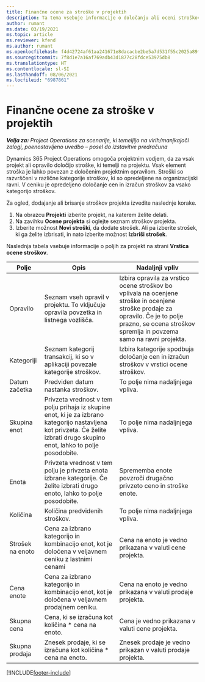 ```yaml
---
title: Finančne ocene za stroške v projektih
description: Ta tema vsebuje informacije o določanju ali oceni stroškov za posamezen projekt.
author: rumant
ms.date: 03/19/2021
ms.topic: article
ms.reviewer: kfend
ms.author: rumant
ms.openlocfilehash: f4d42724af61aa241671e8dacacbe2be5a7d531f55c2025a89ff777ac41e9b67
ms.sourcegitcommit: 7f8d1e7a16af769adb43d1877c28fdce53975db8
ms.translationtype: HT
ms.contentlocale: sl-SI
ms.lasthandoff: 08/06/2021
ms.locfileid: "6987861"
---
```

# <a name="financial-estimates-for-expenses-on-projects"></a>Finančne ocene za stroške v projektih
_**Velja za:** Project Operations za scenarije, ki temeljijo na virih/manjkajoči zalogi, poenostavljeno uvedbo – posel do izstavitve predračuna_

Dynamics 365 Project Operations omogoča projektnim vodjem, da za vsak projekt ali opravilo določijo stroške, ki temelji na projektu. Vsak element stroška je lahko povezan z določenim projektnim opravilom. Stroški so razvrščeni v različne kategorije stroškov, ki so opredeljene na organizacijski ravni. V ceniku je opredeljeno določanje cen in izračun stroškov za vsako kategorijo stroškov. 

Za ogled, dodajanje ali brisanje stroškov projekta izvedite naslednje korake.

1. Na obrazcu **Projekti** izberite projekt, na katerem želite delati.
2. Na zavihku **Ocene projekta** si oglejte seznam stroškov projekta.
3. Izberite možnost **Novi stroški**, da dodate strošek. Ali pa izberite strošek, ki ga želite izbrisati, in nato izberite možnost **Izbriši strošek**.

Naslednja tabela vsebuje informacije o poljih za projekt na strani **Vrstica ocene stroškov**. 

| **Polje** | **Opis** | **Nadaljnji vpliv** |
| --- | --- | --- |
| Opravilo | Seznam vseh opravil v projektu. To vključuje opravila povzetka in listnega vozlišča. | Izbira opravila za vrstico ocene stroškov bo vplivala na ocenjene stroške in ocenjene stroške prodaje za opravilo. Če je to polje prazno, se ocena stroškov spremlja in povzema samo na ravni projekta. |
| Kategoriji | Seznam kategorij transakcij, ki so v aplikaciji povezale kategorije stroškov. | Izbira kategorije spodbuja določanje cen in izračun stroškov v vrstici ocene stroškov. |
| Datum začetka | Predviden datum nastanka stroškov. | To polje nima nadaljnjega vpliva. |
| Skupina enot | Privzeta vrednost v tem polju prihaja iz skupine enot, ki je za izbrano kategorijo nastavljena kot privzeta. Če želite izbrati drugo skupino enot, lahko to polje posodobite. | To polje nima nadaljnjega vpliva. |
| Enota | Privzeta vrednost v tem polju je privzeta enota izbrane kategorije. Če želite izbrati drugo enoto, lahko to polje posodobite. | Sprememba enote povzroči drugačno privzeto ceno in stroške enote. |
| Količina | Količina predvidenih stroškov. | To polje nima nadaljnjega vpliva. |
| Strošek na enoto | Cena za izbrano kategorijo in kombinacijo enot, kot je določena v veljavnem ceniku z lastnimi cenami | Cena na enoto je vedno prikazana v valuti cene projekta. |
| Cena enote | Cena za izbrano kategorijo in kombinacijo enot, kot je določena v veljavnem prodajnem ceniku. | Cena na enoto je vedno prikazana v valuti prodaje projekta. |
| Skupna cena | Cena, ki se izračuna kot količina \* cena na enoto.| Cena je vedno prikazana v valuti cene projekta. |
| Skupna prodaja | Znesek prodaje, ki se izračuna kot količina \* cena na enoto. | Znesek prodaje je vedno prikazan v valuti prodaje projekta. |


[!INCLUDE[footer-include](../includes/footer-banner.md)]

